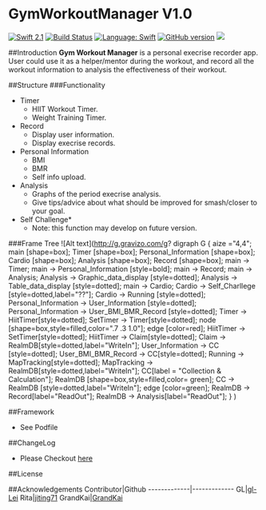 # GymWorkoutManager V1.0
[![Swift 2.1](https://img.shields.io/badge/Swift-2.1-orange.svg?style=flat)](https://developer.apple.com/swift/) [![Build Status](https://travis-ci.org/NZSwift/GymWorkoutManager.svg?branch=master)](https://travis-ci.org/NZSwift/GymWorkoutManager)
[![Language: Swift](https://img.shields.io/badge/language-swift-orange.svg)](https://github.com/CBoostSwift/GymWorkoutManager)
[![GitHub version](https://badge.fury.io/gh/CBoostSwift%2FGymWorkoutManager.svg)](https://badge.fury.io/gh/CBoostSwift%2FGymWorkoutManager)
![](http://ruby-gem-downloads-badge.herokuapp.com/)


##Introduction
**Gym Workout Manager** is a personal execrise recorder app. User could use it as a helper/mentor during the workout, and record all the workout information to analysis the effectiveness of their workout.

##Structure
###Functionality
* Timer
	* HIIT Workout Timer.
	* Weight Training Timer.
* Record
	* Display user information.
	* Display execrise records.
* Personal Information
	* BMI
	* BMR
	* Self info upload.
* Analysis
	* Graphs of the period execrise analysis.
	* Give tips/advice about what should be improved for smash/closer to your goal.
* Self Challenge*
	* Note: this function may develop on future version.

###Frame Tree
![Alt text](http://g.gravizo.com/g?
  digraph G {
    aize ="4,4";
    main [shape=box]; Timer [shape=box]; Personal_Information [shape=box]; Cardio [shape=box]; Analysis [shape=box]; Record [shape=box];
    main -> Timer;
    main -> Personal_Information [style=bold];
    main -> Record;
    main -> Analysis;
    Analysis -> Graphic_data_display [style=dotted];
    Analysis -> Table_data_display [style=dotted];
    main -> Cardio;
    Cardio -> Self_Charllege [style=dotted,label="??"]; 
    Cardio -> Running [style=dotted];
    Personal_Information -> User_Information [style=dotted];
    Personal_Information -> User_BMI_BMR_Record [style=dotted];
    Timer -> HiitTimer[style=dotted];
    SetTimer -> Timer[style=dotted];
    node [shape=box,style=filled,color=".7 .3 1.0"];
    edge [color=red];
    HiitTimer -> SetTimer[style=dotted];
    HiitTimer -> Claim[style=dotted];
    Claim -> RealmDB[style=dotted,label="WriteIn"];
    User_Information -> CC [style=dotted];
    User_BMI_BMR_Record -> CC[style=dotted];
    Running -> MapTracking[style=dotted];
    MapTracking -> RealmDB[style=dotted,label="WriteIn"];
    CC[label = "Collection & Calculation"];
    RealmDB [shape=box,style=filled,color= green];
    CC -> RealmDB [style=dotted,label="WriteIn"];
    edge [color=green];
    RealmDB -> Record[label="ReadOut"];
    RealmDB -> Analysis[label="ReadOut"];
  }
)

##Framework
* See Podfile

##ChangeLog
* Please Checkout [here](https://github.com/NZSwift/GymWorkoutManager/wiki)

##License

##Acknowledgements
Contributor|Github
-------------|-------------
GL|[gl-Lei](https://github.com/gl-Lei)
Rita|[jiting71](https://github.com/jiting71)
GrandKai|[GrandKai](https://github.com/GrandKai)
